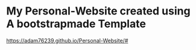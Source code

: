 # My Personal-Website created using A bootstrapmade Template
https://adam76239.github.io/Personal-Website/#

